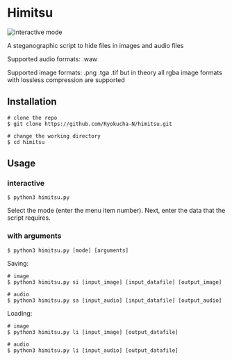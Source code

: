 # Himitsu
![interactive mode
](interactive.png)

А steganographic script  to hide files in images and audio files

Supported audio formats:
  .waw

Supported image formats:
  .png
  .tga
  .tif
but in theory all rgba image formats with lossless compression are supported 

## Installation
```console
# clone the repo
$ git clone https://github.com/Ryokucha-N/himitsu.git

# change the working directory
$ cd himitsu
```
## Usage
### interactive
```console
$ python3 himitsu.py
```
Select the mode (enter the menu item number). Next, enter the data that the script requires.

### with arguments
```console
$ python3 himitsu.py [mode] [arguments]
```

Saving:
```console
# image
$ python3 himitsu.py si [input_image] [input_datafile] [output_image]

# audio
$ python3 himitsu.py sa [input_audio] [input_datafile] [output_audio]
```

Loading:
```console
# image
$ python3 himitsu.py li [input_image] [output_datafile]

# audio
$ python3 himitsu.py li [input_audio] [output_datafile]
```
